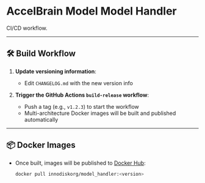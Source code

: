 # AccelBrain Model Model Handler

CI/CD workflow.

---

## 🛠️ Build Workflow

1. **Update versioning information**:
   - Edit `CHANGELOG.md` with the new version info

2. **Trigger the GitHub Actions `build-release` workflow**:
   - Push a tag (e.g., `v1.2.3`) to start the workflow
   - Multi-architecture Docker images will be built and published automatically

---

## 📦 Docker Images

- Once built, images will be published to [Docker Hub](https://hub.docker.com/r/innodiskorg/model_handler):
  ```bash
  docker pull innodiskorg/model_handler:<version>
